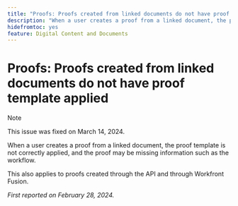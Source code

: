 ```yaml
---
title: "Proofs: Proofs created from linked documents do not have proof template applied"
description: "When a user creates a proof from a linked document, the proof template is not correctly applied, and the proof may be missing information such as the workflow."
hidefromtoc: yes
feature: Digital Content and Documents
---
```


# Proofs: Proofs created from linked documents do not have proof template applied

<!--On WF, WFF, WFP TOCs-->

>[!NOTE]
>
>This issue was fixed on March 14, 2024.

When a user creates a proof from a linked document, the proof template is not correctly applied, and the proof may be missing information such as the workflow.

This also applies to proofs created through the API and through Workfront Fusion.

_First reported on February 28, 2024._
